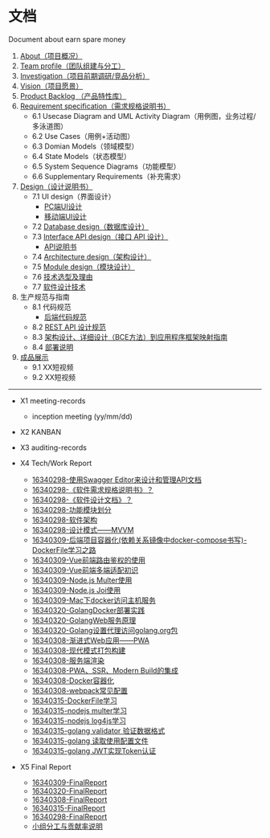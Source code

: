 # 文档
Document about earn spare money

1. [About（项目概况）]()
2. [Team profile（团队组建与分工）](document/TeamProfile.md)
3. [Investigation（项目前期调研/竞品分析）]()
4. [Vision（项目愿景）]()
5. [Product Backlog （产品特性库）]()
6. [Requirement specification（需求规格说明书）](document/SRS.md)
    - 6.1 Usecase Diagram and UML Activity Diagram（用例图，业务过程/多泳道图）
    - 6.2 Use Cases（用例+活动图）
    - 6.3 Domian Models（领域模型）
    - 6.4 State Models（状态模型）
    - 6.5 System Sequence Diagrams（功能模型）
    - 6.6 Supplementary Requirements（补充需求）
7. [Design（设计说明书）](document/SoftwareDesign/SD.md)
    - 7.1 UI design（界面设计）
        - [PC端UI设计](document/SoftwareDesign/UIdesignPC.md)
        - [移动端UI设计](document/SoftwareDesign/UIdesignMobile.md)
    - 7.2 [Database design（数据库设计）](pics/SD/ER.png)
    - 7.3 [Interface API design（接口 API 设计）](document/SoftwareDesign/APIdesign.md)
        - [API说明书]()
    - 7.4 [Architecture design（架构设计）](document/SoftwareDesign/架构设计.md)
    - 7.5 [Module design（模块设计）](pics/SD/ModuleDesign.png)
    - 7.6 [技术选型及理由](document/SoftwareDesign/技术选型及理由.md)
    - 7.7 [软件设计技术](document/SoftwareDesign/软件设计技术.md)
8. 生产规范与指南
    - 8.1 代码规范
        - [后端代码规范](document/SoftwareDesign/后端代码规范.md)
    - 8.2 [REST API 设计规范](document/SoftwareDesign/APIdesign.md)
    - 8.3 [架构设计、详细设计（BCE方法）到应用程序框架映射指南](document/SoftwareDesign/架构设计、详细设计（BCE方法）到应用程序框架映射指南.md)
    - 8.4 [部署说明](document/部署文档.md)
9. [成品展示]()
    - 9.1 XX短视频
    - 9.2 XX短视频

---
- X1 meeting-records
    
    - inception meeting (yy/mm/dd)
- X2 KANBAN
- X3 auditing-records
- X4 Tech/Work Report
    - [16340298-使用Swagger Editor来设计和管理API文档](https://clearloveh.github.io/2019/06/23/SystemAnalysisandDesign-SwaggerEditor/)
    - [16340298-《软件需求规格说明书》？](https://clearloveh.github.io/2019/06/24/SystemAnalysisandDesign-SRS/)
    - [16340298-《软件设计文档》？](https://clearloveh.github.io/2019/06/25/SystemAnalysisandDesign-SD/)
    - [16340298-功能模块划分](https://clearloveh.github.io/2019/06/26/SystemAnalysisandDesign-ModuleDesign/)
    - [16340298-软件架构](https://clearloveh.github.io/2019/06/27/SystemAnalysisandDesign-ArchitectureDesign/)
    - [16340298-设计模式——MVVM](https://clearloveh.github.io/2019/06/28/SystemAnalysisandDesign-MVVM/)
    - [16340309-后端项目容器化(依赖关系镜像中docker-compose书写)-DockerFile学习之路](https://zhongwq.github.io/SystemAnalysis/%E5%90%8E%E7%AB%AF%E9%A1%B9%E7%9B%AE%E5%AE%B9%E5%99%A8%E5%8C%96(%E4%BE%9D%E8%B5%96%E5%85%B3%E7%B3%BB%E9%95%9C%E5%83%8F%E4%B8%ADdocker-compose%E4%B9%A6%E5%86%99)-DockerFile%E5%AD%A6%E4%B9%A0%E4%B9%8B%E8%B7%AF/)
    - [16340309-Vue前端路由鉴权的使用](https://zhongwq.github.io/SystemAnalysis/Vue%E5%89%8D%E7%AB%AF%E8%B7%AF%E7%94%B1%E9%89%B4%E6%9D%83%E7%9A%84%E4%BD%BF%E7%94%A8/)
    - [16340309-Vue前端多端适配初识](https://zhongwq.github.io/SystemAnalysis/%E5%89%8D%E7%AB%AF%E5%A4%9A%E7%AB%AF%E9%80%82%E9%85%8D%E5%88%9D%E8%AF%86/)
    - [16340309-Node.js Multer使用](https://zhongwq.github.io/SystemAnalysis/Node.js%20Multer%E4%BD%BF%E7%94%A8/)
    - [16340309-Node.js Joi使用](https://zhongwq.github.io/SystemAnalysis/Node.js%20joi%E4%BD%BF%E7%94%A8/)
    - [16340309-Mac下docker访问主机服务](https://zhongwq.github.io/SystemAnalysis/Mac%E4%B8%8Bdocker%E8%AE%BF%E9%97%AE%E4%B8%BB%E6%9C%BA%E6%9C%8D%E5%8A%A1/)
    - [16340320-GolangDocker部署实践]()
    - [16340320-GolangWeb服务原理]()
    - [16340320-Golang设置代理访问golang.org包]()
    - [16340308-渐进式Web应用——PWA](https://limsanity.github.io/Web/渐进式Web应用PWA.html)
    - [16340308-现代模式打包构建](https://limsanity.github.io/Web/%E7%8E%B0%E4%BB%A3%E6%A8%A1%E5%BC%8F%E6%89%93%E5%8C%85.html)
    - [16340308-服务端渲染](https://limsanity.github.io/Web/%E6%9C%8D%E5%8A%A1%E7%AB%AF%E6%B8%B2%E6%9F%93%E5%BC%80%E5%8F%91%E8%AE%B0%E5%BD%95.html)
    - [16340308-PWA、SSR、Modern Build的集成](https:///limsanity.github.io/Web/PWA、服务端渲染、现代模式构建的集成.html)
    - [16340308-Docker容器化](https://limsanity.github.io/Web/Docker%E5%AE%B9%E5%99%A8%E5%8C%96.html)
    - [16340308-webpack常见配置](https://limsanity.github.io/Web/webpack%E5%B8%B8%E8%A7%81%E9%85%8D%E7%BD%AE.html)
    - [16340315-DockerFile学习](http://722king.cn/posts/%E7%B3%BB%E7%BB%9F%E5%88%86%E6%9E%90%E4%B8%8E%E8%AE%BE%E8%AE%A1/2019-06-29-Dockerfile.html#more)
    - [16340315-nodejs multer学习](http://722king.cn/posts/%E7%B3%BB%E7%BB%9F%E5%88%86%E6%9E%90%E4%B8%8E%E8%AE%BE%E8%AE%A1/2019-06-29-multer.html#more)
    - [16340315-nodejs log4js学习](http://722king.cn/posts/%E7%B3%BB%E7%BB%9F%E5%88%86%E6%9E%90%E4%B8%8E%E8%AE%BE%E8%AE%A1/2019-06-29-log4js.html#more)
    - [16340315-golang validator 验证数据格式](http://722king.cn/posts/%E7%B3%BB%E7%BB%9F%E5%88%86%E6%9E%90%E4%B8%8E%E8%AE%BE%E8%AE%A1/2019-06-27-govalidator.html#more)
    - [16340315-golang 读取使用配置文件](http://722king.cn/posts/%E7%B3%BB%E7%BB%9F%E5%88%86%E6%9E%90%E4%B8%8E%E8%AE%BE%E8%AE%A1/2019-06-26-go-viper.html#more)
    - [16340315-golang JWT实现Token认证](http://722king.cn/posts/%E7%B3%BB%E7%BB%9F%E5%88%86%E6%9E%90%E4%B8%8E%E8%AE%BE%E8%AE%A1/2019-06-26-go-echo-jwt.html#more)

- X5 Final Report
    - [16340309-FinalReport](document/FinalReport/16340309-FinalReport.md)
    - [16340320-FinalReport](document/FinalReport/16340320-FinalReport.md)
    - [16340308-FinalReport](document/FinalReport/16340308-FinalReport.md)
    - [16340315-FinalReport](document/FinalReport/16340315-FinalReport.md)
    - [16340298-FinalReport](document/FinalReport/16340298-FinalReport.md)
    - [小组分工与贡献率说明](document/小组分工与贡献率说明.md)

